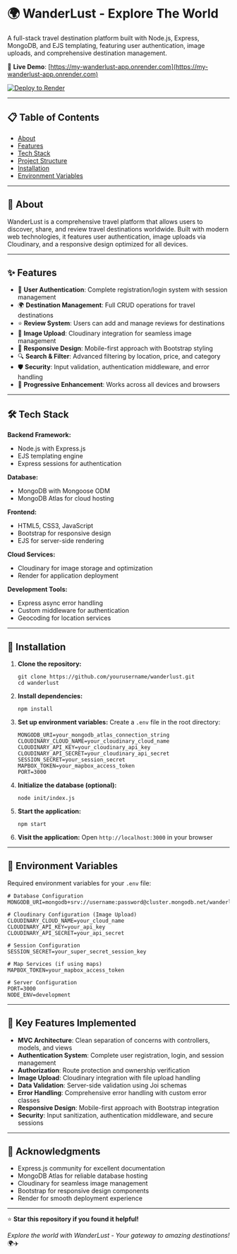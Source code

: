 # 🌍 WanderLust - Explore The World

A full-stack travel destination platform built with Node.js, Express, MongoDB, and EJS templating, featuring user authentication, image uploads, and comprehensive destination management.

🔗 **Live Demo**: [https://my-wanderlust-app.onrender.com](https://my-wanderlust-app.onrender.com)

[![Deploy to Render](https://render.com/images/deploy-to-render-button.svg)](https://render.com/deploy?repo=https://github.com/yourusername/wanderlust)

---

## 📋 Table of Contents

- [About](#about)
- [Features](#features)
- [Tech Stack](#tech-stack)
- [Project Structure](#project-structure)
- [Installation](#installation)
- [Environment Variables](#environment-variables)

---

## 🎯 About

WanderLust is a comprehensive travel platform that allows users to discover, share, and review travel destinations worldwide. Built with modern web technologies, it features user authentication, image uploads via Cloudinary, and a responsive design optimized for all devices.

---

## ✨ Features

- 🔐 **User Authentication**: Complete registration/login system with session management
- 🌍 **Destination Management**: Full CRUD operations for travel destinations
- ⭐ **Review System**: Users can add and manage reviews for destinations
- 📸 **Image Upload**: Cloudinary integration for seamless image management
- 🎨 **Responsive Design**: Mobile-first approach with Bootstrap styling
- 🔍 **Search & Filter**: Advanced filtering by location, price, and category
- 🛡️ **Security**: Input validation, authentication middleware, and error handling
- 📱 **Progressive Enhancement**: Works across all devices and browsers

---

## 🛠️ Tech Stack

**Backend Framework:**
- Node.js with Express.js
- EJS templating engine
- Express sessions for authentication

**Database:**
- MongoDB with Mongoose ODM
- MongoDB Atlas for cloud hosting

**Frontend:**
- HTML5, CSS3, JavaScript
- Bootstrap for responsive design
- EJS for server-side rendering

**Cloud Services:**
- Cloudinary for image storage and optimization
- Render for application deployment

**Development Tools:**
- Express async error handling
- Custom middleware for authentication
- Geocoding for location services

---

## 🚀 Installation

1. **Clone the repository:**
   ```
   git clone https://github.com/yourusername/wanderlust.git
   cd wanderlust
   ```

2. **Install dependencies:**
   ```
   npm install
   ```

3. **Set up environment variables:**
   Create a `.env` file in the root directory:
   ```
   MONGODB_URI=your_mongodb_atlas_connection_string
   CLOUDINARY_CLOUD_NAME=your_cloudinary_cloud_name
   CLOUDINARY_API_KEY=your_cloudinary_api_key
   CLOUDINARY_API_SECRET=your_cloudinary_api_secret
   SESSION_SECRET=your_session_secret
   MAPBOX_TOKEN=your_mapbox_access_token
   PORT=3000
   ```

4. **Initialize the database (optional):**
   ```
   node init/index.js
   ```

5. **Start the application:**
   ```
   npm start
   ```

6. **Visit the application:**
   Open `http://localhost:3000` in your browser

---

## 🔧 Environment Variables

Required environment variables for your `.env` file:

```
# Database Configuration
MONGODB_URI=mongodb+srv://username:password@cluster.mongodb.net/wanderlust

# Cloudinary Configuration (Image Upload)
CLOUDINARY_CLOUD_NAME=your_cloud_name
CLOUDINARY_API_KEY=your_api_key
CLOUDINARY_API_SECRET=your_api_secret

# Session Configuration
SESSION_SECRET=your_super_secret_session_key

# Map Services (if using maps)
MAPBOX_TOKEN=your_mapbox_access_token

# Server Configuration
PORT=3000
NODE_ENV=development
```
---

## 🌟 Key Features Implemented

- **MVC Architecture**: Clean separation of concerns with controllers, models, and views
- **Authentication System**: Complete user registration, login, and session management
- **Authorization**: Route protection and ownership verification
- **Image Upload**: Cloudinary integration with file upload handling
- **Data Validation**: Server-side validation using Joi schemas
- **Error Handling**: Comprehensive error handling with custom error classes
- **Responsive Design**: Mobile-first approach with Bootstrap integration
- **Security**: Input sanitization, authentication middleware, and secure sessions

---

## 🙏 Acknowledgments

- Express.js community for excellent documentation
- MongoDB Atlas for reliable database hosting
- Cloudinary for seamless image management
- Bootstrap for responsive design components
- Render for smooth deployment experience

---

⭐ **Star this repository if you found it helpful!**

*Explore the world with WanderLust - Your gateway to amazing destinations!* 🌍✈️
```
